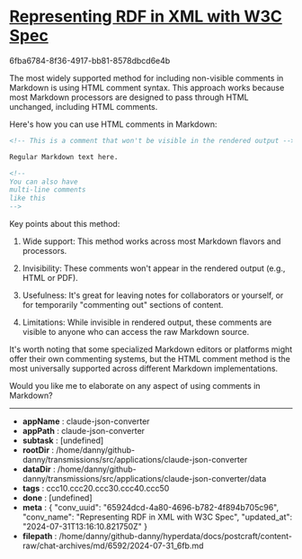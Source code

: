 # [Representing RDF in XML with W3C Spec](https://claude.ai/chat/65924dcd-4a80-4696-b782-4f894b705c96)

6fba6784-8f36-4917-bb81-8578dbcd6e4b

 The most widely supported method for including non-visible comments in Markdown is using HTML comment syntax. This approach works because most Markdown processors are designed to pass through HTML unchanged, including HTML comments.

Here's how you can use HTML comments in Markdown:

```markdown
<!-- This is a comment that won't be visible in the rendered output -->

Regular Markdown text here.

<!-- 
You can also have
multi-line comments
like this
-->
```

Key points about this method:

1. Wide support: This method works across most Markdown flavors and processors.

2. Invisibility: These comments won't appear in the rendered output (e.g., HTML or PDF).

3. Usefulness: It's great for leaving notes for collaborators or yourself, or for temporarily "commenting out" sections of content.

4. Limitations: While invisible in rendered output, these comments are visible to anyone who can access the raw Markdown source.

It's worth noting that some specialized Markdown editors or platforms might offer their own commenting systems, but the HTML comment method is the most universally supported across different Markdown implementations.

Would you like me to elaborate on any aspect of using comments in Markdown?

---

* **appName** : claude-json-converter
* **appPath** : claude-json-converter
* **subtask** : [undefined]
* **rootDir** : /home/danny/github-danny/transmissions/src/applications/claude-json-converter
* **dataDir** : /home/danny/github-danny/transmissions/src/applications/claude-json-converter/data
* **tags** : ccc10.ccc20.ccc30.ccc40.ccc50
* **done** : [undefined]
* **meta** : {
  "conv_uuid": "65924dcd-4a80-4696-b782-4f894b705c96",
  "conv_name": "Representing RDF in XML with W3C Spec",
  "updated_at": "2024-07-31T13:16:10.821750Z"
}
* **filepath** : /home/danny/github-danny/hyperdata/docs/postcraft/content-raw/chat-archives/md/6592/2024-07-31_6fb.md